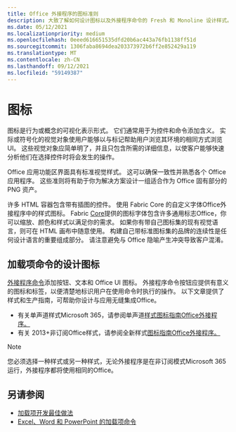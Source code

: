 ```yaml
---
title: Office 外接程序的图标准则
description: 大致了解如何设计图标以及外接程序命令的 Fresh 和 Monoline 设计样式。
ms.date: 05/12/2021
ms.localizationpriority: medium
ms.openlocfilehash: 0eeed616651535dfd20b6ac443a76fb1138ff51d
ms.sourcegitcommit: 1306faba8694dea203373972b6ff2e852429a119
ms.translationtype: MT
ms.contentlocale: zh-CN
ms.lasthandoff: 09/12/2021
ms.locfileid: "59149387"
---
```

# <a name="icons"></a>图标

图标是行为或概念的可视化表示形式。 它们通常用于为控件和命令添加含义。 实际或符号化的视觉对象使用户能够以与标记帮助用户浏览其环境的相同方式浏览 UI。 这些视觉对象应简单明了，并且只包含所需的详细信息，以使客户能够快速分析他们在选择控件时将会发生的操作。

Office 应用功能区界面具有标准视觉样式。 这可以确保一致性并熟悉各个 Office 应用程序。 这些准则将有助于你为解决方案设计一组适合作为 Office 固有部分的 PNG 资产。

许多 HTML 容器包含带有插图的控件。 使用 Fabric Core 的自定义字体Office外接程序中的样式图标。 Fabric [Core](fabric-core.md)提供的图标字体包含许多通用标志Office，你可以缩放、颜色和样式以满足你的需求。 如果你有带自己图标集的现有视觉语言，则可在 HTML 画布中随意使用。 构建自己带标准图标集的品牌的连续性是任何设计语言的重要组成部分。 请注意避免与 Office 隐喻产生冲突导致客户混淆。

## <a name="design-icons-for-add-in-commands"></a>加载项命令的设计图标

[外接程序命令](add-in-commands.md)添加按钮、文本和 Office UI 图标。 外接程序命令按钮应提供有意义的图标和标签，以便清楚地标识用户在使用命令时执行的操作。 以下文章提供了样式和生产指南，可帮助你设计与应用无缝集成Office。

- 有关单声道样式Microsoft 365，请参阅单声道[样式图标指南Office外接程序。](add-in-icons-monoline.md)
- 有关 2013+非订阅Office样式，请参阅全新样式[图标指南Office外接程序。](add-in-icons-fresh.md)

> [!NOTE]
> 您必须选择一种样式或另一种样式，无论外接程序是在非订阅模式Microsoft 365运行，外接程序都将使用相同的Office。

## <a name="see-also"></a>另请参阅

- [加载项开发最佳做法](../concepts/add-in-development-best-practices.md)
- [Excel、Word 和 PowerPoint 的加载项命令](../design/add-in-commands.md)
